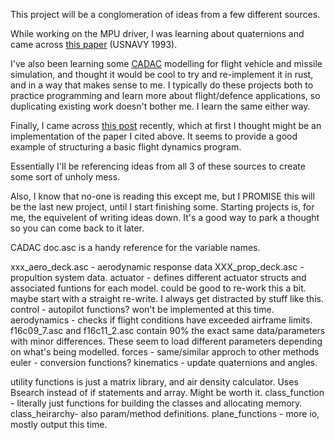 This project will be a conglomeration of ideas from a few different sources. 

While working on the MPU driver, I was learning about quaternions and came across [this paper](https://apps.dtic.mil/sti/pdfs/ADA247484.pdf) (USNAVY 1993).

I've also been learning  some [CADAC](https://arc.aiaa.org/doi/suppl/10.2514/4.102509) modelling for flight vehicle  and missile simulation, and thought it would be cool to try and re-implement it in rust, and in a way that makes sense to me. I typically do these projects both to practice programming and learn more about flight/defence applications, so duplicating existing work doesn't bother me. I learn the same either way. 

Finally, I came across [this post](https://www.jakobmaier.at/posts/flight-simulation/) recently, which at first I thought might be an implementation of the paper I cited above. It seems to provide a good example of structuring a basic flight dynamics program.

Essentially I'll be referencing ideas from all 3 of these sources to create some sort of unholy mess. 


Also, I know that no-one is reading this except me, but I PROMISE this will be the last new project, until I start finishing some. Starting projects is, for me, the equivelent of writing ideas down. It's a good way to park a thought so you can come back to it later. 


CADAC
doc.asc is a handy reference for the variable names.

xxx_aero_deck.asc   -   aerodynamic response data
XXX_prop_deck.asc   -   propultion system data.
actuator            -   defines different actuator structs and  associated funtions for each model. could be good to re-work this a bit. 
                        maybe start with a straight re-write. I always get distracted by stuff like this.
control             -   autopilot functions? won't be implemented at this time.
aerodynamics        -   checks if flight conditions have exceeded airframe limits.
f16c09_7.asc and f16c11_2.asc contain 90% the exact same data/parameters with minor differences. These seem to load different parameters depending on what's being modelled.
forces              - same/similar approch to other methods
euler               - conversion functions?
kinematics          - update quaternions and angles.



utility functions is just a matrix library, and air density calculator. Uses Bsearch instead of if statements and array. Might be worth it.
class_function - literally just functions for building the classes and allocating memory.
class_heirarchy- also param/method definitions.
plane_functions - more io, mostly output this time.
